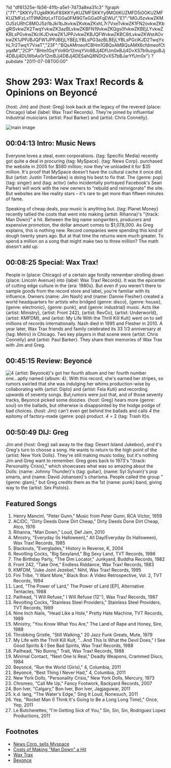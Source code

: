 ?id "df61325e-1b56-41fb-a5e1-7d73a8ea31c3"
?graph {"71":"SKKYyTUgkRKKvF8SKKYyKUZMFSKKYy9MGtlKUZMFD5i0OKUZMFKUZMFzLx1T9MGtlzLx1TGGa0FM9GTeGGa0FqEWIJ","E1":"MOJ5zvkwZKMOJ5zURhC8MOJ5zi1bJki1bJkvkwZKvkwZKxhL7r7VxeTvkwZK1FN2ovkwZKbgRlSvkwZK2TwqYvkwZK3azBLvkwZKBFN19vkwZKQgs0fvkwZKBEjLYvkwZKBLsPGvkwZKclKJDvkwZK1JPPJvkwZKBJQFWvkwZKBC8tLvkwZKWstAOvkwZK1JPPJBJQFW1JPPJBEjLYBEjLYBLsPG3azBLBEjLYBLsPGclKJD2TwqYxhL7r2TwqY7VxeT","23F":"BQsAMmeofCBHm1GBQsAMBQsAMX6cfdmeofCtyqdM","2CP":"BHm1GqYVo90r12mqYVo9BJj4DfUm0xBJj4DvXS7b9uzguBJj4DBJj4DUWbAx0r12mBJj4DBJj4DESahQ8NDt2vXS7bBJarYfUm0x"}
?pubdate "2011-07-08T00:00"
# Show 293: Wax Trax! Records & Opinions on Beyoncé
{host: Jim} and {host: Greg} look back at the legacy of the revered {place: Chicago} label {label: Wax Trax! Records}. They're joined by influential industrial musicians {artist: Paul Barker} and {artist: Chris Connelly}. 

![main image](https://static.soundopinions.org/images/2011/waxtrax.jpg)


## 00:04:13 Intro: Music News
Everyone loves a steal, even corporations. {tag: Specific Media} recently got quite a deal in procuring {tag: MySpace}. {tag: News Corp}. purchased the website in 2005 for $580 million; now they've unloaded it for $35 million. It's proof that MySpace doesn't have the cultural cache it once did. But {artist: Justin Timberlake} is doing his best to fix that. The {genre: pop} {tag: singer} and {tag: actor} (who incidentally portrayed Facebook's Sean Parker) will work with the new owners to "rebuild and reinvigorate" the site. But websites are like reality stars – it's rare to get more than fifteen minutes of fame.

Speaking of cheap deals, pop music is anything but. {tag: Planet Money} recently tallied the costs that went into making {artist: Rihanna}'s "{track: Man Down}" a hit. Between the big name songwriters, producers and expensive promotion, the dollar amount comes to $1,078,000. As Greg explains, this is nothing new. Record companies were spending this kind of dough twenty years ago. But at that time the returns were much greater. To spend a million on a song that might make two to three million? The math doesn't add up.

## 00:08:25 Special: Wax Trax!
People in {place: Chicago} of a certain age fondly remember strolling down {place: Lincoln Avenue} into {label: Wax Trax! Records}. It was the epicenter of cutting edge culture in the {era: 1980s}. But even if you weren't there to sample goods from the record store and label, you're familiar with its influence. Owners {name: Jim Nash} and {name: Dannie Flesher} created a world headquarters for artists who bridged {genre: disco}, {genre: house}, {genre: electronic}, {genre: punk}, and {genre: industrial} music. Acts like {artist: Ministry}, {artist: Front 242}, {artist: RevCo}, {artist: Underworld}, {artist: KMFDM}, and {artist: My Life With the Thrill Kill Kult} went on to sell millions of records internationally. Nash died in 1995 and Flesher in 2010. A year later, Wax Trax friends and family celebrated its 33 1/3 anniversary at {tag: Metro} in Chicago. Two key players in that scene were {artist: Chris Connelly} and {artist: Paul Barker}. They share their memories of Wax Trax with Jim and Greg.

## 00:45:15 Review: Beyoncé
![4](https://static.soundopinions.org/assets/293/23F0.jpg)
{artist: Beyoncé}'s got her fourth album and her fourth number one...aptly named {album: 4}. With this record, she's earned her stripes, so rumors swirled that she was indulging her whims production-wise by collaborating with {artist: Diplo} and {artist: Fela Kuti} and recording upwards of seventy songs. But,rumors were just that, and of those seventy tracks, Beyoncé picked some doozies. {host: Greg} hears more {genre: soul} on the ballads, but otherwise is disappointed by the hodge podge of bad choices. {host: Jim} can't even get behind the ballads and calls *4* the epitomy of factory-made {genre: pop} product. *4* = 2 {tag: Trash It}s.

## 00:50:49 DIJ: Greg
Jim and {host: Greg} sail away to the {tag: Desert Island Jukebox}, and it's Greg's turn to choose a song. He wants to return to the high point of the {artist: New York Dolls}. They're still making music today, but it's nothing Jim and Greg want to remember. Greg goes back to 1973's "{track: Personality Crisis}," which showcases what was so amazing about the Dolls: {name: Johnny Thunder}'s {tag: guitar}, {name: Syl Sylvain}'s pop smarts, and {name: David Johansen}'s charisma. People called the group "{genre: glam}," but Greg credits them as the 1st {name: punk} band, giving way to the {artist: Sex Pistols}.


## Featured Songs
1. Henry Mancini, "Peter Gunn," Music from Peter Gunn, RCA Victor, 1959
2. AC/DC, "Dirty Deeds Done Dirt Cheap," Dirty Deeds Done Dirt Cheap, Atco, 1976
3. Rihanna, "Man Down," Loud, Def Jam, 2010
4. Ministry, "Everyday (Is Halloween)," All Day/Everyday (Is Halloween), Wax Trax! Records, 1985
5. Blackouts, "Everglades," History in Reverse, K, 2004
6. Revolting Cocks, "Big Sexyland," Big Sexy Land, TVT Records, 1986
7. The Birthday Party, "The Dim Locator," Junkyard, Buddha Records, 1982
8. Front 242, "Take One," Endless Riddance, Wax Trax! Records, 1983
9. KMFDM, "Juke Joint Jezebel," Nihil, Wax Trax! Records, 1995
10. Fini Tribe, "I Want More," Black Box: A Video Retrospective, Vol. 2, TVT Records, 1994
11. Lard, "The Power of Lard," The Power of Lard [EP], Alternative Tentacles, 1988
12. Pailhead, "I Will Refuse," I Will Refuse (12''), Wax Trax! Records, 1987
13. Revolting Cocks, "Stainless Steel Providers," Stainless Steel Providers, TVT Records, 1989
14. Nine Inch Nails, "Head Like a Hole," Pretty Hate Machine, TVT Records, 1989
15. Ministry, "You Know What You Are," The Land of Rape and Honey, Sire, 1988
16. Throbbing Gristle, "Still Walking," 20 Jazz Funk Greats, Mute, 1979
17. My Life with the Thrill Kill Kult, "...And This Is What the Devil Does," I See Good Spirits & I See Bad Spirits, Wax Trax! Records, 1988
18. Pailhead, "No Bunny," Trait, Wax Trax! Records, 1988
19. Minimal Contact, "Next One Is Real," Deadly Weapons, Crammed Discs, 1984
20. Beyoncé, "Run the World (Girls)," 4, Columbia, 2011
21. Beyoncé, "Best Thing I Never Had," 4, Columbia, 2011
22. New York Dolls, "Personality Crisis," New York Dolls, Mercury, 1973
23. Chromeo, "Call Me Up," Fancy Footwork, Backyard Records, 2007
24. Bon Iver, "Calgary," Bon Iver, Bon Iver, Jagjaguwar, 2011
25. k.d. lang, "The Water's Edge," Sing It Loud, Nonesuch, 2011
26. Yep, "Rocket Man (I Think It's Going to Be a Long Long Time)," Once, Yep, 2011
27. Le Butcherettes, "I'm Getting Sick of You," Sin, Sin, Sin, Rodriguez Lopez Productions, 2011


## Footnotes
- [News Corp. sells Myspace](http://www.wsj.com/articles/SB10001424052702304584004576415932273770852)
- [Costs of Making "Man Down" a Hit](http://www.npr.org/sections/money/2011/07/05/137530847/how-much-does-it-cost-to-make-a-hit-song)
- [Wax Trax](http://waxtraxchicago.bigcartel.com/)
- [Beyonce](http://www.beyonce.com/)
